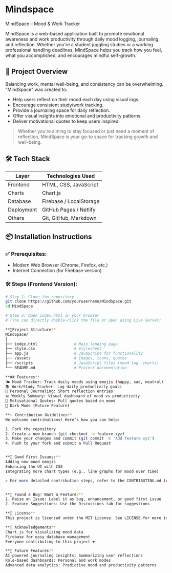 # Mindspace
MindSpace – Mood & Work Tracker

MindSpace is a web-based application built to promote emotional awareness and work productivity through daily mood logging, journaling, and reflection. Whether you're a student juggling studies or a working professional handling deadlines, MindSpace helps you track how you feel, what you accomplished, and encourages mindful self-growth.

## 🚀 Project Overview
Balancing work, mental well-being, and consistency can be overwhelming. "MindSpace" was created to:

- Help users reflect on their mood each day using visual logs.
- Encourage consistent study/work tracking.
- Provide a journaling space for daily reflection.
- Offer visual insights into emotional and productivity patterns.
- Deliver motivational quotes to keep users inspired.

> Whether you're aiming to stay focused or just need a moment of reflection, MindSpace is your go-to space for tracking growth and well-being.


## 🛠 Tech Stack

| Layer       | Technologies Used             |
|-------------|-------------------------------|
| Frontend    | HTML, CSS, JavaScript         |
| Charts      | Chart.js                      |
| Database    | Firebase / LocalStorage       |
| Deployment  | GitHub Pages / Netlify        |
| Others      | Git, GitHub, Markdown         |


## 📦 Installation Instructions

### ✅ Prerequisites:
- Modern Web Browser (Chrome, Firefox, etc.)
- Internet Connection (for Firebase version)

### 🛠️ Steps (Frontend Version):

```bash
# Step 1: Clone the repository
git clone https://github.com/yourusername/MindSpace.git
cd MindSpace

# Step 2: Open index.html in your browser
# (You can directly double-click the file or open using Live Server)

**📁Project Structure**
MindSpace/
│
├── index.html                # Main landing page
├── style.css                 # Stylesheet
├── app.js                    # JavaScript for functionality
├── /assets                   # Images, icons, quotes
├── /scripts                  # JavaScript files (mood log, charts)
└── README.md                 # Project documentation

**## Features**
🌤️ Mood Tracker: Track daily moods using emojis (happy, sad, neutral)
📚 Work/Study Tracker: Log daily productivity goals
📝 Personal Journaling: Short reflection entries
📊 Weekly Summary: Visual dashboard of mood vs productivity
💬 Motivational Quotes: Pull quotes based on mood
🌙 Dark Mode (Future Feature)

**💡 Contribution Guidelines**
We welcome contributions! Here’s how you can help:

1. Fork the repository
2. Create a new branch (git checkout -b feature-xyz)
3. Make your changes and commit (git commit -m 'Add feature xyz')
4. Push to your fork and submit a Pull Request


**🎯 Good First Issues:**
Adding new mood emojis
Enhancing the UI with CSS
Integrating more chart types (e.g., line graphs for mood over time)

> For more detailed contribution steps, refer to the CONTRIBUTING.md (can be added).


**🐛 Found a Bug? Want a Feature?**
1. Raise an Issue: Label it as bug, enhancement, or good first issue
2. Feature Suggestions: Use the Discussions tab for suggestions

**📌 License**
This project is licensed under the MIT License. See LICENSE for more information.

**👥 Acknowledgements**
Chart.js for visualizing mood data
Firebase for easy database management
Everyone contributing to this project ❤️

**🌱 Future Features**
AI-powered journaling insights: Summarizing user reflections
Role-based dashboards: Personal and work modes
Advanced data analytics: Predictive mood and productivity patterns
